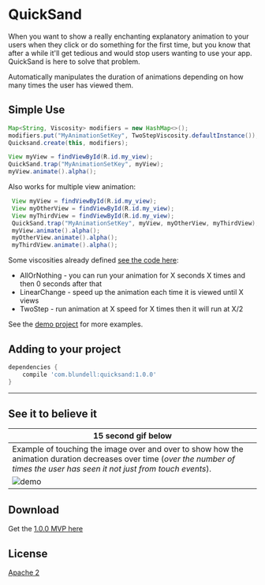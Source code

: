 QuickSand
=========

When you want to show a really enchanting explanatory animation to your users when they click or do something for the first time, but you know that after a while it'll get tedious and would stop users wanting to use your app.
QuickSand is here to solve that problem.

Automatically manipulates the duration of animations depending on how many times the user has viewed them.

Simple Use
----------

```java
Map<String, Viscosity> modifiers = new HashMap<>();
modifiers.put("MyAnimationSetKey", TwoStepViscosity.defaultInstance());
Quicksand.create(this, modifiers);

View myView = findViewById(R.id.my_view);
QuickSand.trap("MyAnimationSetKey", myView);
myView.animate().alpha();
```

Also works for multiple view animation:

```java
 View myView = findViewById(R.id.my_view);
 View myOtherView = findViewById(R.id.my_view);
 View myThirdView = findViewById(R.id.my_view);
 QuickSand.trap("MyAnimationSetKey", myView, myOtherView, myThirdView);
 myView.animate().alpha();
 myOtherView.animate().alpha();
 myThirdView.animate().alpha();
```

Some viscosities already defined [see the code here](https://github.com/blundell/QuickSand/tree/master/core/src/main/java/com/blundell/quicksand/viscosity):

- AllOrNothing - you can run your animation for X seconds X times and then 0 seconds after that
- LinearChange - speed up the animation each time it is viewed until X views
- TwoStep - run animation at X speed for X times then it will run at X/2

See the [demo project](https://github.com/blundell/QuickSand/tree/master/demo) for more examples.

Adding to your project
--------

```groovy
dependencies {
    compile 'com.blundell:quicksand:1.0.0'
}
```


--------

See it to believe it
--------

|15 second gif below|  
|---|
|Example of touching the image over and over to show how the animation duration decreases over time (*over the number of times the user has seen it not just from touch events*).|
|![demo](demo/demo_z1c.gif)|

Download
--------

Get the [1.0.0 MVP here](https://github.com/blundell/QuickSand/raw/master/releases/quicksand-1.0.0.aar)

License
-------

[Apache 2](LICENSE.txt)


